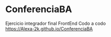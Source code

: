 # ConferenciaBA <br>
Ejercicio integrador final FrontEnd Codo a codo <br>
https://Alexa-2k.github.io/ConferenciaBA
